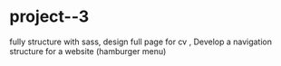 # project--3
fully structure with sass,
design full page for cv ,
Develop a navigation structure for a website (hamburger menu)
